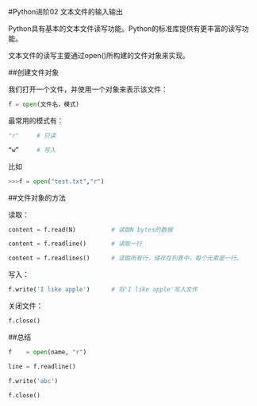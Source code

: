 #Python进阶02 文本文件的输入输出



 

Python具有基本的文本文件读写功能。Python的标准库提供有更丰富的读写功能。

文本文件的读写主要通过open()所构建的文件对象来实现。

 

##创建文件对象

我们打开一个文件，并使用一个对象来表示该文件：
```python
f = open(文件名，模式)
```
 

最常用的模式有：
```python
"r"     # 只读

“w”     # 写入
```
 

比如
```python
>>>f = open("test.txt","r")
```
 

##文件对象的方法

读取：
```python
content = f.read(N)          # 读取N bytes的数据

content = f.readline()       # 读取一行

content = f.readlines()      # 读取所有行，储存在列表中，每个元素是一行。
```

写入：
```python
f.write('I like apple')      # 将'I like apple'写入文件
```
 

关闭文件：
```python
f.close()
```
 

##总结
```python
f    = open(name, "r")

line = f.readline()

f.write('abc')

f.close()
```
